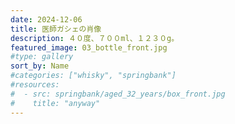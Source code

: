 ```yaml
---
date: 2024-12-06
title: 医師ガシェの肖像
description: ４０度、７００ml、１２３０g。
featured_image: 03_bottle_front.jpg
#type: gallery
sort_by: Name
#categories: ["whisky", "springbank"]
#resources:
#  - src: springbank/aged_32_years/box_front.jpg
#    title: "anyway"
---
```

